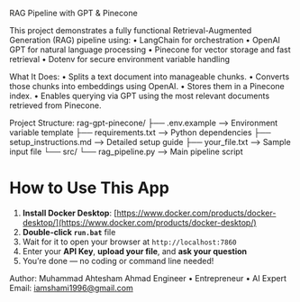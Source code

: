 RAG Pipeline with GPT & Pinecone

This project demonstrates a fully functional Retrieval-Augmented Generation (RAG) pipeline using:
	•	LangChain for orchestration
	•	OpenAI GPT for natural language processing
	•	Pinecone for vector storage and fast retrieval
	•	Dotenv for secure environment variable handling

What It Does:
	•	Splits a text document into manageable chunks.
	•	Converts those chunks into embeddings using OpenAI.
	•	Stores them in a Pinecone index.
	•	Enables querying via GPT using the most relevant documents retrieved from Pinecone.

Project Structure:
rag-gpt-pinecone/
├── .env.example         –> Environment variable template
├── requirements.txt     –> Python dependencies
├── setup_instructions.md –> Detailed setup guide
├── your_file.txt        –> Sample input file
└── src/
└── rag_pipeline.py  –> Main pipeline script

# How to Use This App

1. **Install Docker Desktop**: [https://www.docker.com/products/docker-desktop/](https://www.docker.com/products/docker-desktop/)
2. **Double-click `run.bat`** file
3. Wait for it to open your browser at `http://localhost:7860`
4. Enter your **API Key**, **upload your file**, and **ask your question**
5. You’re done — no coding or command line needed!


Author:
Muhammad Ahtesham Ahmad
Engineer • Entrepreneur • AI Expert
Email: iamshami1996@gmail.com